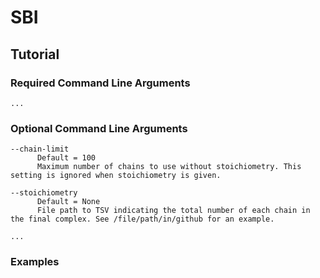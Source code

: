 # SBI

## Tutorial

### Required Command Line Arguments

```
...
```

### Optional Command Line Arguments

```
--chain-limit
      Default = 100
      Maximum number of chains to use without stoichiometry. This setting is ignored when stoichiometry is given.

--stoichiometry
      Default = None
      File path to TSV indicating the total number of each chain in the final complex. See /file/path/in/github for an example.

...
```

### Examples
